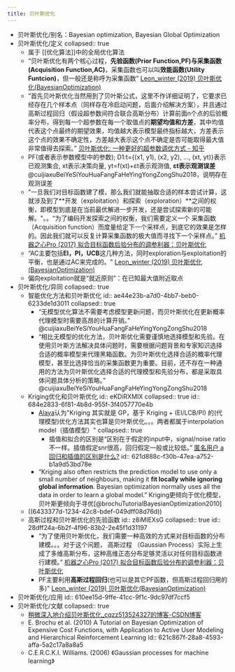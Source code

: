 ```yaml
---
title: 贝叶斯优化
---
```


- 贝叶斯优化/别名：Bayesian optimization, Bayesian Global Optimization
- 贝叶斯优化/定义
  collapsed:: true
	- 属于 [[优化算法]]中的全局优化算法
	- “贝叶斯优化有两个核心过程，**先验函数(Prior Function,PF)**与**采集函数(Acquisition Function,AC)**，采集函数也可以叫**效能函数(Utility Funtcion)**，但一般还是称呼为采集函数” [Leon_winter (2019) 贝叶斯优化(BayesianOptimization)](https://blog.csdn.net/Leon_winter/article/details/86604553)
	- “首先贝叶斯优化当然用到了贝叶斯公式，这里不作详细证明了，它要求已经存在几个样本点（同样存在冷启动问题，后面介绍解决方案），并且通过高斯过程回归（假设超参数间符合联合高斯分布）计算前面n个点的后验概率分布，得到每一个超参数在每一个取值点的**期望均值和方差**，其中均值代表这个点最终的期望效果，均值越大表示模型最终指标越大，方差表示这个点的效果不确定性，方差越大表示这个点不确定是否可能取得最大值非常值得去探索。” [贝叶斯优化: 一种更好的超参数调优方式 - 知乎](https://zhuanlan.zhihu.com/p/29779000)
	- PF(或者表示参数模型中的参数); D1:t={(x1, y1), (x2, y2), …, (xt, yt)}表示已观测集合, xt表示决策向量, yt=f(xt)+εt表示观测值, **εt表示观测误差** @cuijiaxuBeiYeSiYouHuaFangFaHeYingYongZongShu2018，说明存在观测误差
	- "一旦我们对目标函数建了模，那么我们就能抽取合适的样本尝试计算，这就涉及到了**开发（exploitation）和探索（exploration）**之间的权衡，即模型到底是在当前最优解进一步开发，还是尝试探索新的可能解。"。。“为了编码开发探索之间的权衡，我们需要定义一个 采集函数 （Acquisition function）而度量给定下一个采样点，到底它的效果是怎样的。因此我们就可以反复计算采集函数的极大值而寻找下一个采样点。” [机器之心Pro (2017) 拟合目标函数后验分布的调参利器：贝叶斯优化](https://baijiahao.baidu.com/s?id=1576049883424742&wfr=spider&for=pc)
	- “AC主要包括**EI，PI，UCB**这几种方法，同时exploration与exploitation的平衡，也是通过AC来完成的。" [Leon_winter (2019) 贝叶斯优化(BayesianOptimization)](https://blog.csdn.net/Leon_winter/article/details/86604553)
	- 偏向exploitation就是“就近原则”：在已知最大值附近取点
- 贝叶斯优化/异同
  collapsed:: true
	- 智能优化方法和贝叶斯优化
	  id:: ae44e23b-a7d0-4bb7-beb0-6233de1d3011
	  collapsed:: true
		- “无模型优化算法不需要考虑模型更新问题，而贝叶斯优化在更新概率代理模型时需要高昂的计算开销。” @cuijiaxuBeiYeSiYouHuaFangFaHeYingYongZongShu2018
		- “相比无模型的优化方法，贝叶斯优化需要谨慎地选择模型和先验。在使用贝叶斯方法解决具体问题时，需要根据问题背景和专家知识选择合适的概率模型来代理黑箱函数。为贝叶斯优化选择合适的概率代理模型，甚至比选择恰当的采集函数更为重要。目前，还不存在一种通用的方法为贝叶斯优化选择合适的代理模型和先验分布，都是采取具体问题具体分析的策略。” @cuijiaxuBeiYeSiYouHuaFangFaHeYingYongZongShu2018
	- Kriging优化和贝叶斯优化
	  id:: eKDiRXMIX
	  collapsed:: true
	  id:: 684e2833-6f81-4b8d-955f-3f4057770e4b
		- [Alaya](https://www.zhihu.com/question/263567035)认为"Kriging 其实就是 GP，基于 Kriging + (EI/LCB/PI) 的(代理模型)优化方法其实也算是贝叶斯优化。。。两者都属于interpolation model（插值模型）"
		  collapsed:: true
			- 插值和拟合的区别是“区别在于假定的input中，signal/noise ratio不一样。插值假定snr很高，回归假定一般或比较低。” [匿名用户 a 回归和插值的区别是什么?](https://www.zhihu.com/question/24914211/answer/29424692)
			  id:: 621d888c-f30b-47ea-a752-b1a9d53bd78e
		- “Kriging also often restricts the prediction model to use only a small number of neighbours, making it **fit locally while ignoring global information**. Bayesian optimization normally uses all the data in order to learn a global model.” Kriging更倾向于优化模型，贝叶斯更倾向于寻优[@brochuTutorialBayesianOptimization2010]
	- ((6433377d-1234-42c8-bdef-049dff08d76d))
	- 高斯过程和贝叶斯优化的先验函数
	  id:: z8iMIEXsG
	  collapsed:: true
	  id:: 28dff24a-6b2f-4f96-83b2-2e45f1d31197
		- “为了使用贝叶斯优化，我们需要一种高效的方式来对目标函数的分布建模。。。对于这个问题， 高斯过程 （Gaussian Process）实际上生成了多维高斯分布，这种高维正态分布足够灵活以对任何目标函数进行建模。” [机器之心Pro (2017) 拟合目标函数后验分布的调参利器：贝叶斯优化](https://baijiahao.baidu.com/s?id=1576049883424742&wfr=spider&for=pc)
		- PF主要利用**高斯过程回归**(也可以是其它PF函数，但高斯过程回归用的多)" [Leon_winter (2019) 贝叶斯优化(BayesianOptimization)](https://blog.csdn.net/Leon_winter/article/details/86604553)
- 贝叶斯优化/应用
  id:: 610ee15d-9ffe-41cc-9f1c-9dc97df7ccf5
- 贝叶斯优化/文献
  collapsed:: true
	- [稍微深入地介绍贝叶斯优化_cqzz513524327的博客-CSDN博客](https://blog.csdn.net/cqzz513524327/article/details/72772205)
	- E. Brochu et al. (2010) A Tutorial on Bayesian Optimization of Expensive Cost Functions, with Application to Active User Modeling and Hierarchical Reinforcement Learning
	  id:: 621c867f-28a8-4593-affa-5a2c17a8a8a5
	- C.E.R.C.K.I. Williams. (2006) 《Gaussian processes for machine learning》